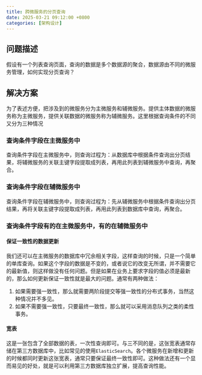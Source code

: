 ```yaml
---
title: 跨微服务的分页查询
date: 2025-03-21 09:12:00 +0800
categories: [架构设计]
---
```


## 问题描述

假设有一个列表查询页面，查询的数据是多个数据源的聚合，数据源由不同的微服务管理，如何实现分页查询？

## 解决方案

为了表述方便，把涉及到的微服务分为主微服务和辅微服务。提供主体数据的微服务称为主微服务，提供关联数据的微服务称为辅微服务。这里根据查询条件的不同又分为三种情况

### 查询条件字段在主微服务中

查询条件字段在主微服务中，则查询过程为：从数据库中根据条件查询出分页结果，将辅微服务的关联主键字段提取成列表，再用此列表到辅微服务中查询，再聚合。

### 查询条件字段在辅微服务中

查询条件字段在辅微服务中，则查询过程为：先从辅微服务中根据条件查询出分页结果，再将关联主键字段提取成列表，再用此列表到数据库中查询，再聚合。

### 查询条件字段有的在主微服务中，有的在辅微服务中

#### 保证一致性的数据更新

我们还可以在主微服务的数据库中冗余相关字段，这样查询的时候，只是一个简单的单库查询。如果这个字段的数据是不变的，或者说它的改变无所谓，并不需要它的最新值，则这样做没有任何问题。但是如果在业务上要求字段的值必须是最新的，那么如何更新保证一致性就是最大的问题。通常有两种做法：
1. 如果需要强一致性，那么就需要两阶段提交等强一致性的分布式事务，当然这种情况并不多见。
2. 如果不需要强一致性，只要最终一致性，那么就可以采用消息队列之类的柔性事务。

#### 宽表

这是一张包含了全部数据的表，一次性查询即可。与三不同的是，这张宽表通常存储在第三方数据库中，比如常见的使用`ElasticSearch`。各个微服务在新增和更新的时候都同时更新这张宽表，通常只要保证最终一致性即可。这种做法还有一个显而易见的好处，就是可以利用第三方数据库独立扩展，提高查询性能。